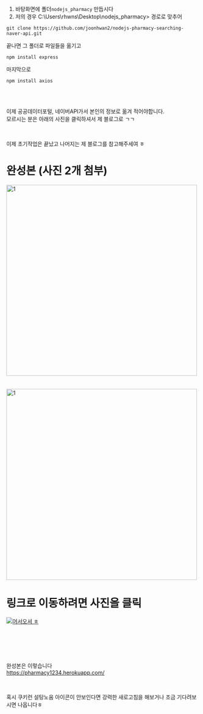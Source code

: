 1. 바탕화면에 폴더`nodejs_pharmacy` 만듭시다
2. 저의 경우 C:\Users\rhwns\Desktop\nodejs_pharmacy> 경로로 맞추어
```console
git clone https://github.com/joonhwan2/nodejs-pharmacy-searching-naver-api.git
```
끝나면 그 폴더로 파일들을 옮기고
```console
npm install express
```

마지막으로
```console
npm install axios
```

<br>
<br>

이제 공공데이터포털, 네이버API가서 본인의 정보로 옮겨 적어야합니다.\
모르시는 분은 아래의 사진을 클릭하셔서 제 블로그로 ㄱㄱ

<br>

이제 초기작업은 끝났고 나머지는 제 블로그를 참고해주세여 ㅎ
<br>
# 완성본 (사진 2개 첨부)<br>
<img width="500" alt="1" src="https://github.com/joonk2/nodejs-pharmacy-searching-naver-api-master/assets/153247950/feb705df-6646-4199-8f00-aeb6d8ce5dc2">
<br>
<br>
<br>
<img width="500" alt="1" src =https://github.com/joonk2/nodejs-pharmacy-searching-naver-api-master/assets/153247950/6c90da2e-ad72-4d3f-8594-af36de5a7825>
<br>


# 링크로 이동하려면 사진을 클릭

[![어서오셔 ㅎ](https://encrypted-tbn0.gstatic.com/images?q=tbn:ANd9GcQk-zPB4TCuWRNJVIF0aWgniDPNJgUTdXmILg&usqp=CAU)](https://joonhwan2.github.io/)


<br>
<br>
<br>
<br>

완성본은 이렇습니다\
https://pharmacy1234.herokuapp.com/

<br>

혹시 쿠키런 설탕노움 아이콘이 안보인다면 강력한 새로고침을 해보거나 조금 기다려보시면 나옵니다ㅎ
